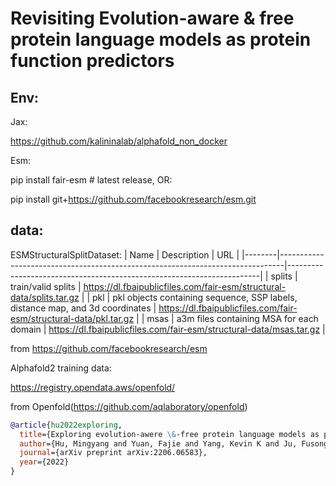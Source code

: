 # Revisiting Evolution-aware &amp; free protein language models as protein function predictors

## Env:
Jax:

https://github.com/kalininalab/alphafold_non_docker

Esm:

pip install fair-esm  # latest release, OR:

pip install git+https://github.com/facebookresearch/esm.git

## data:
ESMStructuralSplitDataset: 
| Name   | Description                                                                   | URL                                                                   |
|--------|-------------------------------------------------------------------------------|-----------------------------------------------------------------------|
| splits | train/valid splits                                                            | https://dl.fbaipublicfiles.com/fair-esm/structural-data/splits.tar.gz |
| pkl    | pkl objects containing sequence, SSP labels, distance map, and 3d coordinates | https://dl.fbaipublicfiles.com/fair-esm/structural-data/pkl.tar.gz    |
| msas   | a3m files containing MSA for each domain                                      | https://dl.fbaipublicfiles.com/fair-esm/structural-data/msas.tar.gz   |

from https://github.com/facebookresearch/esm

Alphafold2 training data: 

https://registry.opendata.aws/openfold/ 

from Openfold(https://github.com/aqlaboratory/openfold)








```bibtex
@article{hu2022exploring,
  title={Exploring evolution-awere \&-free protein language models as protein function predictors},
  author={Hu, Mingyang and Yuan, Fajie and Yang, Kevin K and Ju, Fusong and Su, Jin and Wang, Hui and Yang, Fei and Ding, Qiuyang},
  journal={arXiv preprint arXiv:2206.06583},
  year={2022}
}
```
